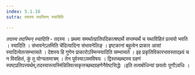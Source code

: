 ```yaml
---
index: 5.1.16
sutra: तदस्य तदस्मिन् स्यादिति

---
```

_तदस्य तदस्मिन् स्यादिति_ - तदस्य । प्रथमा समर्थात्प्रातिपदिकात्षष्ठर्थे सप्तम्यर्थे च यथाविहितं प्रत्ययो भवति । स्यादिति । संभावनेऽलमिति चे॑दित्यादिना संभावनेलिङ् । इष्टकानां बहुत्वेन प्राकार आसां स्यादित्येतत्सम्भाव्यते । देशस्य हि गुणेन प्राकारोऽस्मिन्स्यादिति सम्भाव्यते । इह प्रकृतिविकारभावस्तादथ्र्यं च न विवक्षितं, कुं तु योग्यतामात्रम् । तेन पूर्वस्याऽयमविषयः । द्विस्तच्छब्दस्य ग्रहणं स्पष्टप्रतिपत्त्यर्थम्,तदस्यास्त्यस्मि॑न्नितिवत्सकृत्तच्छब्दग्रहणेनैवेष्टसिद्धेः ।इति तत्वबोधिन्यां छयतोः पूर्णोऽवधिः ।